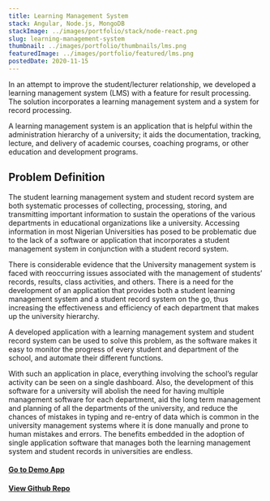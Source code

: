 ```yaml
---
title: Learning Management System
stack: Angular, Node.js, MongoDB
stackImage: ../images/portfolio/stack/node-react.png
slug: learning-management-system
thumbnail: ../images/portfolio/thumbnails/lms.png
featuredImage: ../images/portfolio/featured/lms.png
postedDate: 2020-11-15
---
```


In an attempt to improve the student/lecturer relationship, we developed a learning management system (LMS) with a feature for result processing. The solution incorporates a learning management system and a system for record processing.

A learning management system is an application that is helpful within the administration hierarchy of a university; it aids the documentation, tracking, lecture, and delivery of academic courses, coaching programs, or other education and development programs.

## Problem Definition

The student learning management system and student record system are both systematic processes of collecting, processing, storing, and transmitting important information to sustain the operations of the various departments in educational organizations like a university. Accessing information in most Nigerian Universities has posed to be problematic due to the lack of a software or application that incorporates a student management system in conjunction with a student record system.

There is considerable evidence that the University management system is faced with reoccurring issues associated with the management of students’ records, results, class activities, and others. There is a need for the development of an application that provides both a student learning management system and a student record system on the go, thus increasing the effectiveness and efficiency of each department that makes up the university hierarchy.

A developed application with a learning management system and student record system can be used to solve this problem, as the software makes it easy to monitor the progress of every student and department of the school, and automate their different functions.

With such an application in place, everything involving the school’s regular activity can be seen on a single dashboard. Also, the development of this software for a university will abolish the need for having multiple management software for each department, aid the long term management and planning of all the departments of the university, and reduce the chances of mistakes in typing and re-entry of data which is common in the university management systems where it is done manually and prone to human mistakes and errors. The benefits embedded in the adoption of single application software that manages both the learning management system and student records in universities are endless.

<!-- <img src="../images/portfolio/stack/react-dotnet.png" alt="Angular" style="width:50px;"/> -->

#### [Go to Demo App](https://learning-management-syst-7a244.web.app/ "LMS System")

#### [View Github Repo](https://github.com/omob/LMS-FRONTEND "LMS FE")

